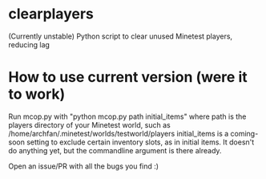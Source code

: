 # clearplayers
(Currently unstable)
Python script to clear unused Minetest players, reducing lag

# How to use current version (were it to work)

Run mcop.py with "python mcop.py path initial_items" where path is the players directory of your Minetest world, such as 
/home/archfan/.minetest/worlds/testworld/players
initial_items is a coming-soon setting to exclude certain inventory slots, as in initial items. It doesn't do anything yet, but the commandline argument is there already.

Open an issue/PR with all the bugs you find :)
